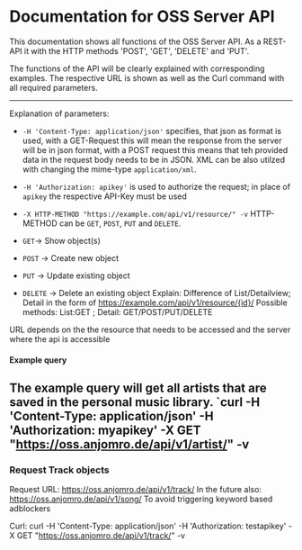 # Documentation for OSS Server API 
 
 This documentation shows all functions of the OSS Server API.
 As a REST-API it with the HTTP methods 'POST', 'GET', 'DELETE' and 'PUT'.
 
 The functions of the API will be clearly explained with corresponding examples.
 The respective URL is shown as well as the Curl command 
 with all required parameters.
 
 --------------------------------------------------------------------------
 Explanation of parameters:
 
 - `-H 'Content-Type: application/json'` specifies, that json as format is used, with a GET-Request this will mean the response from the server will be in json format, with a POST request this means that teh provided data in the request body needs to be in JSON. XML can be also utilzed with changing the mime-type `application/xml`.
 
 - `-H 'Authorization: apikey'` is used to authorize the request; in place of `apikey` the respective API-Key must be used
  
  - `-X HTTP-METHOD "https://example.com/api/v1/resource/" -v` 
  HTTP-METHOD can be `GET`, `POST`, `PUT` and `DELETE`.
  - `GET`-> Show object(s)
  - `POST` -> Create new object
  - `PUT` -> Update existing object
  - `DELETE` -> Delete an existing object
  Explain: Difference of List/Detailview; Detail in the form of https://example.com/api/v1/resource/{id}/
  Possible methods: List:GET ; Detail: GET/POST/PUT/DELETE
  
  URL depends on the the resource that needs to be accessed and the server where the api is accessible 
  
  #### Example query
  The example query will get all artists that are saved in the personal music library.
  `curl -H 'Content-Type: application/json' -H 'Authorization: myapikey'  -X GET "https://oss.anjomro.de/api/v1/artist/" -v
 ---------------------------------------------------------------------------
 
 
### Request Track objects 
Request URL:
https://oss.anjomro.de/api/v1/track/
In the future also: 
https://oss.anjomro.de/api/v1/song/
To avoid triggering keyword based adblockers

 
Curl:
curl -H 'Content-Type: application/json' -H 'Authorization: testapikey'  -X GET "https://oss.anjomro.de/api/v1/track/" -v

 
 
 
 

